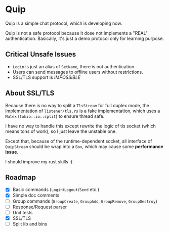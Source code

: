# Quip

Quip is a simple chat protocol, which is developing now.

Quip is not a safe protocol because it dose not implements a "REAL" authentication. Basically, it's just a demo protocol only for learning purpose.

## Critical Unsafe Issues

- `Login` is just an alias of `SetName`, there is not authentication.
- Users can send messages to offline users without restrictions.
- SSL/TLS support is *IMPOSSIBLE*

## About SSL/TLS

Because there is no way to split a `TlsStream` for full duplex mode, the
implementation of `listener/tls.rs` is a fake implementation, which uses a
`Mutex` (`tokio::io::split`) to ensure thread safe.

I have no way to handle this except rewrite the logic of tls socket (which
means tons of work), so I just leave the unstable one.

Except that, because of the runtime-dependent socket, all interface of `QuipStream`
should be wrap into a `Box`, which may cause some **performance issue**.

I should improve my rust skills :(

## Roadmap

- [x] Basic commands (`Login`/`Logout`/`Send` etc.)
- [x] Simple doc comments
- [ ] Group commands (`GroupCreate`, `GroupAdd`, `GroupRemove`, `GroupDestroy`)
- [ ] Response/Request parser
- [ ] Unit tests
- [x] SSL/TLS
- [ ] Split lib and bins

